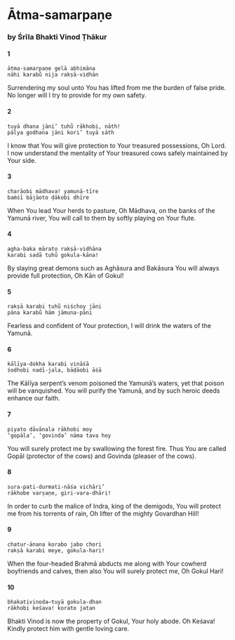 # Ātma-samarpaṇe

### by Śrīla Bhakti Vinod Ṭhākur

#### 1

    ātma-samarpaṇe gelā abhimāna
    nāhi karabu̐ nija rakṣā-vidhān

Surrendering my soul unto You has lifted from me the burden of false pride. No longer will I try to provide for my own safety.

#### 2

    tuyā dhana jāni’ tuhu̐ rākhobi, nāth!
    pālya godhana jāni kori’ tuyā sāth

I know that You will give protection to Your treasured possessions, Oh Lord. I now understand the mentality of Your treasured cows safely maintained by Your side.

#### 3

    charāobi mādhava! yamunā-tīre
    baṁśī bājāoto ḍākobi dhīre

When You lead Your herds to pasture, Oh Mādhava, on the banks of the Yamunā river, You will call to them by softly playing on Your flute.

#### 4

    agha-baka mārato rakṣā-vidhāna
    karabi sadā tuhu̐ gokula-kāna!

By slaying great demons such as Aghāsura and Bakāsura You will always provide full protection, Oh Kān of Gokul!

#### 5

    rakṣā karabi tuhu̐ niśchoy jāni
    pāna karabu̐ hām jāmuna-pāni

Fearless and confident of Your protection, I will drink the waters of the Yamunā.

#### 6

    kālīya-dokha karabi vināśā
    śodhobi nadī-jala, bāḍāobi āśā

The Kālīya serpent’s venom poisoned the Yamunā’s waters, yet that poison will be vanquished. You will purify the Yamunā, and by such heroic deeds enhance our faith.

#### 7

    piyato dāvānala rākhobi moy
    ‘gopāla’, ‘govinda’ nāma tava hoy

You will surely protect me by swallowing the forest fire. Thus You are called Gopāl (protector of the cows) and Govinda (pleaser of the cows).

#### 8

    sura-pati-durmati-nāśa vichāri’
    rākhobe varṣaṇe, giri-vara-dhāri!

In order to curb the malice of Indra, king of the demigods, You will protect me from his torrents of rain, Oh lifter of the mighty Govardhan Hill!

#### 9

    chatur-ānana korabo jabo chori
    rakṣā karabi meye, gokula-hari!

When the four-headed Brahmā abducts me along with Your cowherd boyfriends and calves, then also You will surely protect me, Oh Gokul Hari!

#### 10

    bhakativinoda—tuyā gokula-dhan
    rākhobi keśava! korato jatan

Bhakti Vinod is now the property of Gokul, Your holy abode. Oh Keśava! Kindly protect him with gentle loving care.

